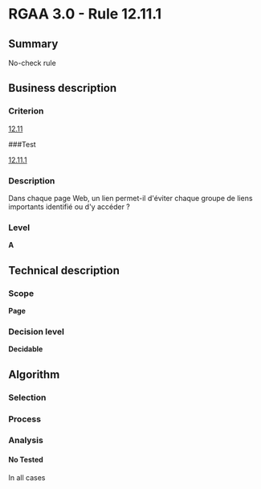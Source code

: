 # RGAA 3.0 -  Rule 12.11.1

## Summary

No-check rule

## Business description

### Criterion

[12.11](http://references.modernisation.gouv.fr/referentiel-technique-0#crit-12-11)

###Test

[12.11.1](http://disic.github.io/rgaa_referentiel_en/RGAA3.0_Criteria_English_version_v1.html#test-12-11-1)

### Description

Dans chaque page Web, un lien permet-il d'&eacute;viter chaque groupe de liens importants identifi&eacute; ou d'y acc&eacute;der ?

### Level

**A**

## Technical description

### Scope

**Page**

### Decision level

**Decidable**

## Algorithm

### Selection

### Process

### Analysis

#### No Tested 

In all cases
